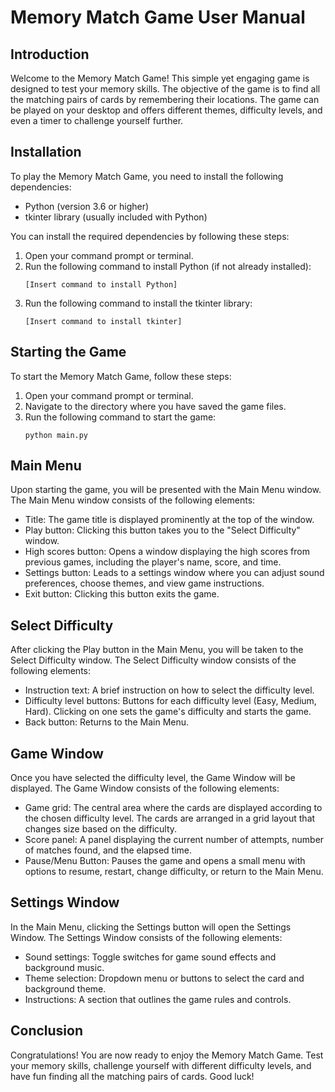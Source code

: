 # Memory Match Game User Manual

## Introduction

Welcome to the Memory Match Game! This simple yet engaging game is designed to test your memory skills. The objective of the game is to find all the matching pairs of cards by remembering their locations. The game can be played on your desktop and offers different themes, difficulty levels, and even a timer to challenge yourself further.

## Installation

To play the Memory Match Game, you need to install the following dependencies:

- Python (version 3.6 or higher)
- tkinter library (usually included with Python)

You can install the required dependencies by following these steps:

1. Open your command prompt or terminal.
2. Run the following command to install Python (if not already installed):
   ```
   [Insert command to install Python]
   ```
3. Run the following command to install the tkinter library:
   ```
   [Insert command to install tkinter]
   ```

## Starting the Game

To start the Memory Match Game, follow these steps:

1. Open your command prompt or terminal.
2. Navigate to the directory where you have saved the game files.
3. Run the following command to start the game:
   ```
   python main.py
   ```

## Main Menu

Upon starting the game, you will be presented with the Main Menu window. The Main Menu window consists of the following elements:

- Title: The game title is displayed prominently at the top of the window.
- Play button: Clicking this button takes you to the "Select Difficulty" window.
- High scores button: Opens a window displaying the high scores from previous games, including the player's name, score, and time.
- Settings button: Leads to a settings window where you can adjust sound preferences, choose themes, and view game instructions.
- Exit button: Clicking this button exits the game.

## Select Difficulty

After clicking the Play button in the Main Menu, you will be taken to the Select Difficulty window. The Select Difficulty window consists of the following elements:

- Instruction text: A brief instruction on how to select the difficulty level.
- Difficulty level buttons: Buttons for each difficulty level (Easy, Medium, Hard). Clicking on one sets the game's difficulty and starts the game.
- Back button: Returns to the Main Menu.

## Game Window

Once you have selected the difficulty level, the Game Window will be displayed. The Game Window consists of the following elements:

- Game grid: The central area where the cards are displayed according to the chosen difficulty level. The cards are arranged in a grid layout that changes size based on the difficulty.
- Score panel: A panel displaying the current number of attempts, number of matches found, and the elapsed time.
- Pause/Menu Button: Pauses the game and opens a small menu with options to resume, restart, change difficulty, or return to the Main Menu.

## Settings Window

In the Main Menu, clicking the Settings button will open the Settings Window. The Settings Window consists of the following elements:

- Sound settings: Toggle switches for game sound effects and background music.
- Theme selection: Dropdown menu or buttons to select the card and background theme.
- Instructions: A section that outlines the game rules and controls.

## Conclusion

Congratulations! You are now ready to enjoy the Memory Match Game. Test your memory skills, challenge yourself with different difficulty levels, and have fun finding all the matching pairs of cards. Good luck!
